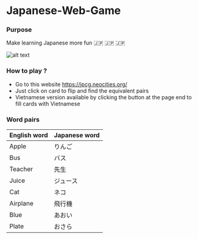 # Japanese-Web-Game
### Purpose
Make learning Japanese more fun :jp: :jp: :jp:

![alt text](https://media.giphy.com/media/ufszmdQvbMNH2/giphy.gif)
### How to play ?
- Go to this website https://jpcg.neocities.org/
- Just click on card to flip and find the equivalent pairs
- Vietnamese version available by clicking the button at the page end to fill cards with Vietnamese
### Word pairs
English word | Japanese word
------------ | -------------
Apple | りんご
Bus | バス
Teacher | 先生
Juice | ジュース
Cat | ネコ
Airplane | 飛行機
Blue | あおい
Plate | おさら

